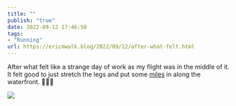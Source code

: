 ```yaml
---
title: ""
publish: "true"
date: 2022-09-12 17:46:50
tags:
- "Running"
url: https://ericmwalk.blog/2022/09/12/after-what-felt.html
---
```

After what felt like a strange day of work as my flight was in the middle of it. It felt good to just stretch the legs and put some [miles](http://www.strava.com/activities/7798665337) in along the waterfront. 🏃🏻‍♂️

![](https://ericmwalk.blog/uploads/2022/72655dbd99.jpg)